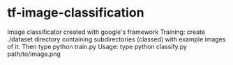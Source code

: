 # tf-image-classification
Image classificator created with google's framework
Training: create ./dataset directory containing subdirectories (classed) with example images of it. Then type python train.py
Usage: type python classify.py path/to/image.png
